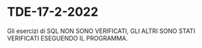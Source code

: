 # TDE-17-2-2022
Gli esercizi di SQL NON SONO VERIFICATI, GLI ALTRI SONO STATI VERIFICATI ESEGUENDO IL PROGRAMMA.
